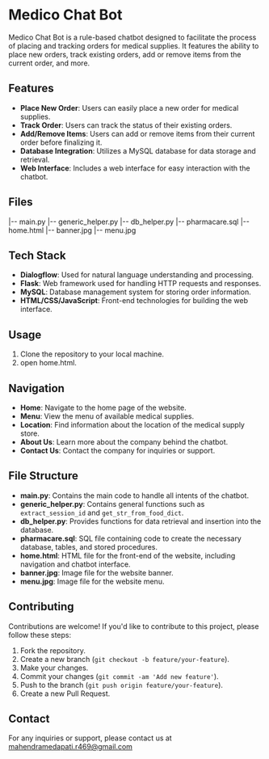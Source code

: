 # Medico Chat Bot

Medico Chat Bot is a rule-based chatbot designed to facilitate the process of placing and tracking orders for medical supplies. It features the ability to place new orders, track existing orders, add or remove items from the current order, and more.

## Features

- **Place New Order**: Users can easily place a new order for medical supplies.
- **Track Order**: Users can track the status of their existing orders.
- **Add/Remove Items**: Users can add or remove items from their current order before finalizing it.
- **Database Integration**: Utilizes a MySQL database for data storage and retrieval.
- **Web Interface**: Includes a web interface for easy interaction with the chatbot.

## Files

|-- main.py
|-- generic_helper.py
|-- db_helper.py
|-- pharmacare.sql
|-- home.html
|-- banner.jpg
|-- menu.jpg


## Tech Stack

- **Dialogflow**: Used for natural language understanding and processing.
- **Flask**: Web framework used for handling HTTP requests and responses.
- **MySQL**: Database management system for storing order information.
- **HTML/CSS/JavaScript**: Front-end technologies for building the web interface.

## Usage

1. Clone the repository to your local machine.
2. open home.html.

## Navigation

- **Home**: Navigate to the home page of the website.
- **Menu**: View the menu of available medical supplies.
- **Location**: Find information about the location of the medical supply store.
- **About Us**: Learn more about the company behind the chatbot.
- **Contact Us**: Contact the company for inquiries or support.

## File Structure

- **main.py**: Contains the main code to handle all intents of the chatbot.
- **generic_helper.py**: Contains general functions such as `extract_session_id` and `get_str_from_food_dict`.
- **db_helper.py**: Provides functions for data retrieval and insertion into the database.
- **pharmacare.sql**: SQL file containing code to create the necessary database, tables, and stored procedures.
- **home.html**: HTML file for the front-end of the website, including navigation and chatbot interface.
- **banner.jpg**: Image file for the website banner.
- **menu.jpg**: Image file for the website menu.

## Contributing

Contributions are welcome! If you'd like to contribute to this project, please follow these steps:

1. Fork the repository.
2. Create a new branch (`git checkout -b feature/your-feature`).
3. Make your changes.
4. Commit your changes (`git commit -am 'Add new feature'`).
5. Push to the branch (`git push origin feature/your-feature`).
6. Create a new Pull Request.

## Contact

For any inquiries or support, please contact us at mahendramedapati.r469@gmail.com

